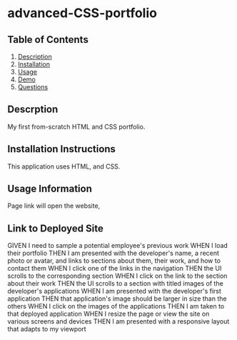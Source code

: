 # advanced-CSS-portfolio
## Table of Contents

1. [Description](https://github.com/EChrist01/advanced-CSS-portfolio/blob/main/README.md#descrption)
2. [Installation](https://github.com/EChrist01/advanced-CSS-portfolio/blob/main/README.md#installation-instructions)
3. [Usage](https://github.com/EChrist01/advanced-CSS-portfolio/blob/main/README.md#usage-information)
4. [Demo]()
5. [Questions]()

## Descrption
My first from-scratch HTML and CSS portfolio.

## Installation Instructions
This application uses HTML, and CSS.

## Usage Information
Page link will open the website, 

## Link to Deployed Site


GIVEN I need to sample a potential employee's previous work
WHEN I load their portfolio
THEN I am presented with the developer's name, a recent photo or avatar, and links to sections about them, their work, and how to contact them
WHEN I click one of the links in the navigation
THEN the UI scrolls to the corresponding section
WHEN I click on the link to the section about their work
THEN the UI scrolls to a section with titled images of the developer's applications
WHEN I am presented with the developer's first application
THEN that application's image should be larger in size than the others
WHEN I click on the images of the applications
THEN I am taken to that deployed application
WHEN I resize the page or view the site on various screens and devices
THEN I am presented with a responsive layout that adapts to my viewport
